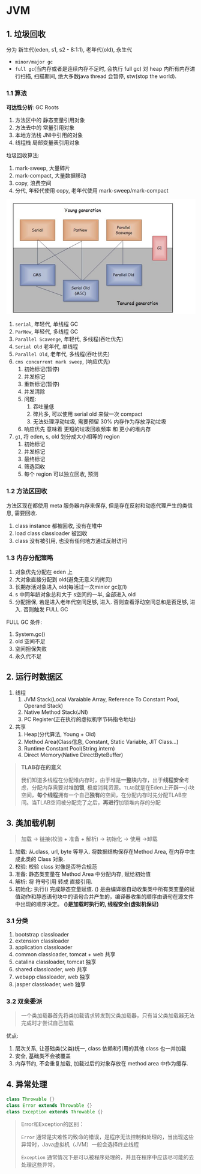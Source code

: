 # JVM

## 1. 垃圾回收

分为 新生代(eden, s1, s2 - 8:1:1), 老年代(old), 永生代

- `minor/major gc`
- `full gc`(当内存或者是连续内存不足时, 会执行 full gc) 对 heap 内所有内存进行扫描, 扫描期间, 绝大多数java thread 会暂停, stw(stop the world).

### 1.1 算法

**可达性分析**: GC Roots

1. 方法区中的 静态变量引用对象
2. 方法去中的 常量引用对象
3. 本地方法栈 JNI中引用的对象
4. 线程栈 局部变量表引用对象

垃圾回收算法:

1. mark-sweep, 大量碎片
2. mark-compact, 大量数据移动
3. copy, 浪费空间
4. 分代, 年轻代使用 copy, 老年代使用 mark-sweep/mark-compact

![gc回收器](./imgs/gc.jpg)

1. `serial`, 年轻代, 单线程 GC
2. `ParNew`, 年轻代, 多线程 GC
3. `Parallel Scavenge`, 年轻代, 多线程(吞吐优先)
4. `Serial Old` 老年代, 单线程
5. `Parallel Old`, 老年代, 多线程(吞吐优先)
6. `cms concurrent mark sweep`, (响应优先)
   1. 初始标记(暂停)
   2. 并发标记
   3. 重新标记(暂停)
   4. 并发清除
   5. 问题:
      1. 吞吐量低
      2. 碎片多, 可以使用 serial old 来做一次 compact
      3. 无法处理浮动垃圾, 需要预留 30% 内存作为存放浮动垃圾
   6. 响应优先 意味着 更短的垃圾回收频率 和 更小的堆内存
7. `g1`, 将 eden, s, old 划分成大小相等的 region
   1. 初始标记
   2. 并发标记
   3. 最终标记
   4. 筛选回收
   5. 每个 region 可以独立回收, 预测

### 1.2 方法区回收

方法区现在都使用 meta 服务器内存来保存, 但是存在反射和动态代理产生的类信息, 需要回收.

1. class instance 都被回收, 没有在堆中
2. load class classloader 被回收
3. class 没有被引用, 也没有任何地方通过反射访问

### 1.3 内存分配策略

1. 对象优先分配在 eden 上
2. 大对象直接分配到 old(避免无意义的拷贝)
3. 长期存活对象进入 old(每活过一次minior gc加1)
4. s 中同年龄对象总和大于 s空间的一半, 全部进入 old
5. 分配担保, 若是进入老年代空间足够, 进入. 否则查看浮动空间总和是否足够, 进入. 否则触发 FULL GC

FULL GC 条件:

1. System.gc()
2. old 空间不足
3. 空间担保失败
4. 永久代不足

## 2. 运行时数据区

1. 线程
   1. JVM Stack(Local Varaiable Array, Reference To Constant Pool, Operand Stack)
   2. Native Method Stack(JNI)
   3. PC Register(正在执行的虚拟机字节码指令地址)
2. 共享
   1. Heap(分代算法, Young + Old)
   2. Method Area(Class信息, Constant, Static Variable, JIT Class...)
   3. Runtime Constant Pool(String.intern)
   4. Direct Memory(Native DirectByteBuffer)

> **TLAB存在的意义**
>
> 我们知道多线程在分配堆内存时，由于堆是**一整块**内存，出于**线程安全**考虑，分配内存需要对堆**加锁**, 极度消耗资源。`TLAB`就是在Eden上开辟一小块空间，**每个线程**拥有一个自己**独有**的空间，在分配内存时先分配TLAB空间。当TLAB空间被分配完了之后，**再进行**加锁堆内存的分配

## 3. 类加载机制

> 加载 -> 链接(校验 + 准备 + 解析) -> 初始化 -> 使用 ->卸载

1. 加载: 从.class, url, byte 等导入. 将数据结构保存在Method Area, 在内存中生成此类的 Class 对象.
2. 校验: 校验 class 对像是否符合规范
3. 准备: 静态类变量在 Method Area 中分配内存, 赋给初始值
4. 解析: 将 符号引用 转成 直接引用.
5. 初始化: 执行<clinit>() 完成静态变量赋值. <clinit>() 是由编译器自动收集类中所有类变量的赋值动作和静态语句块中的语句合并产生的，编译器收集的顺序由语句在源文件中出现的顺序决定。 **<clinit>()是加载时执行的, 线程安全(虚拟机保证)**

### 3.1 分类

1. bootstrap classloader
2. extension classloader
3. application classloader
4. common classloader, tomcat + web 共享
5. catalina classloader, tomcat 独享
6. shared classloader, web 共享
7. webapp classloader, web 独享
8. jasper classloader, web 独享

### 3.2 双亲委派

> 一个类加载器首先将类加载请求转发到父类加载器，只有当父类加载器无法完成时才尝试自己加载

优点:

1. 层次关系, 让基础类(父类)统一, class 依赖和引用的其他 class 也一并加载
2. 安全, 基础类不会被覆盖
3. 内存节约, 不会重复加载, 加载过后的对象存放在 method area 中作为缓存.

## 4. 异常处理

``` java
class Throwable {}
class Error extends Throwable {}
class Exception extends Throwable {}
```

> Error和Exception的区别：
>
> `Error` 通常是灾难性的致命的错误，是程序无法控制和处理的，当出现这些异常时，Java虚拟机（JVM）一般会选择终止线程
>
> `Exception` 通常情况下是可以被程序处理的，并且在程序中应该尽可能的去处理这些异常。